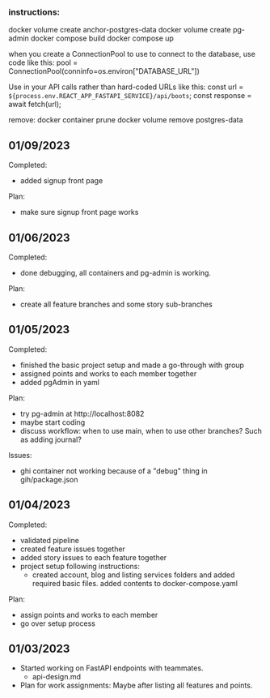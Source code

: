 ### instructions:

docker volume create anchor-postgres-data
docker volume create pg-admin
docker compose build
docker compose up

when you create a ConnectionPool to use to connect to the database, use code like this:
pool = ConnectionPool(conninfo=os.environ["DATABASE_URL"])

Use in your API calls rather than hard-coded URLs like this:
const url = `${process.env.REACT_APP_FASTAPI_SERVICE}/api/boots`;
const response = await fetch(url);

remove:
docker container prune
docker volume remove postgres-data

## 01/09/2023

Completed:

- added signup front page

Plan:

- make sure signup front page works

## 01/06/2023

Completed:

- done debugging, all containers and pg-admin is working.

Plan:

- create all feature branches and some story sub-branches

## 01/05/2023

Completed:

- finished the basic project setup and made a go-through with group
- assigned points and works to each member together
- added pgAdmin in yaml

Plan:

- try pg-admin at http://localhost:8082
- maybe start coding
- discuss workflow: when to use main, when to use other branches? Such as adding journal?

Issues:

- ghi container not working because of a "debug" thing in gih/package.json

## 01/04/2023

Completed:

- validated pipeline
- created feature issues together
- added story issues to each feature together
- project setup following instructions:
  - created account, blog and listing services folders and added required basic files. added contents to docker-compose.yaml

Plan:

- assign points and works to each member
- go over setup process

## 01/03/2023

- Started working on FastAPI endpoints with teammates.
  - api-design.md
- Plan for work assignments: Maybe after listing all features and points.
